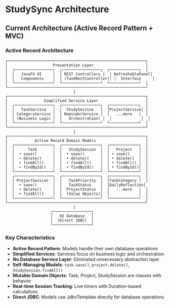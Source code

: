 # StudySync Architecture

## Current Architecture (Active Record Pattern + MVC)

### **Active Record Architecture**
```
┌─────────────────────────────────────────────────────────────┐
│                    Presentation Layer                       │
│  ┌─────────────────┐  ┌─────────────────┐  ┌─────────────┐  │
│  │   JavaFX UI     │  │ REST Controllers │  │ RefreshablePanel│
│  │   Components    │  │ (TaskRestController)│ │  Interface     │
│  └─────────────────┘  └─────────────────┘  └─────────────┘  │
└─────────────────────────────────────────────────────────────┘
                              │
┌─────────────────────────────────────────────────────────────┐
│                Simplified Service Layer                     │
│  ┌─────────────────┐  ┌─────────────────┐  ┌─────────────┐  │
│  │   TaskService   │  │  StudyService   │  │ProjectService│ │
│  │ CategoryService │  │ ReminderService │  │   ...more   │  │
│  │ (Business Logic │  │   Orchestration) │  │             │  │
│  └─────────────────┘  └─────────────────┘  └─────────────┘  │
└─────────────────────────────────────────────────────────────┘
                              │
┌─────────────────────────────────────────────────────────────┐
│            Active Record Domain Models                      │
│  ┌─────────────────┐  ┌─────────────────┐  ┌─────────────┐  │
│  │      Task       │  │   StudySession  │  │   Project   │  │
│  │  • save()       │  │  • save()       │  │ • save()    │  │
│  │  • delete()     │  │  • delete()     │  │ • delete()  │  │
│  │  • findAll()    │  │  • findAll()    │  │ • findAll() │  │
│  │  • findById()   │  │  • findById()   │  │ • findById()│  │
│  └─────────────────┘  └─────────────────┘  └─────────────┘  │
│  ┌─────────────────┐  ┌─────────────────┐  ┌─────────────┐  │
│  │ ProjectSession  │  │   TaskPriority  │  │TaskCategory │  │
│  │  • save()       │  │   TaskStatus    │  │DailyReflection│
│  │  • delete()     │  │  ProjectStatus  │  │   ...more   │  │
│  │  • findAll()    │  │  (Value Objects)│  │             │  │
│  └─────────────────┘  └─────────────────┘  └─────────────┘  │
└─────────────────────────────────────────────────────────────┘
                              │
                    ┌─────────────────┐
                    │   H2 Database   │
                    │  (Direct JDBC)  │
                    └─────────────────┘
```

### **Key Characteristics**
- **Active Record Pattern**: Models handle their own database operations
- **Simplified Services**: Services focus on business logic and orchestration
- **No Database Service Layer**: Eliminated unnecessary abstraction layer
- **Self-Managing Models**: `task.save()`, `project.delete()`, `StudySession.findAll()`
- **Mutable Domain Objects**: Task, Project, StudySession are classes with behavior
- **Real-time Session Tracking**: Live timers with Duration-based calculations
- **Direct JDBC**: Models use JdbcTemplate directly for database operations

